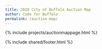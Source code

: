 ```yaml
---
title: 2018 City of Buffalo Auction Map
author: Code for Buffalo
permalink: /auction-map/
---
```


{% include projects/auctionmappage.html %}

{% include shared/footer.html %}

